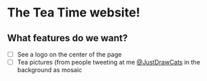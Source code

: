 The Tea Time website!
=====================

What features do we want?
-------------------------

- [ ] See a logo on the center of the page
- [ ] Tea pictures (from people tweeting at me [@JustDrawCats](http://twitter.com/justdrawcats) in the background as mosaic
